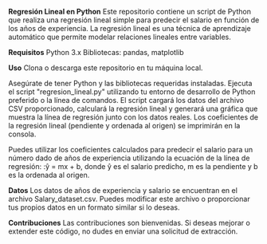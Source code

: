**Regresión Lineal en Python**
Este repositorio contiene un script de Python que realiza una regresión lineal simple para predecir el salario en función de los años de experiencia. La regresión lineal es una técnica de aprendizaje automático que permite modelar relaciones lineales entre variables.

**Requisitos**
Python 3.x
Bibliotecas: pandas, matplotlib

**Uso**
Clona o descarga este repositorio en tu máquina local.

Asegúrate de tener Python y las bibliotecas requeridas instaladas.
Ejecuta el script "regresion_lineal.py" utilizando tu entorno de desarrollo de Python preferido o la línea de comandos.
El script cargará los datos del archivo CSV proporcionado, calculará la regresión lineal y generará una gráfica que muestra la línea de regresión junto con los datos reales.
Los coeficientes de la regresión lineal (pendiente y ordenada al origen) se imprimirán en la consola.

Puedes utilizar los coeficientes calculados para predecir el salario para un número dado de años de experiencia utilizando la ecuación de la línea de regresión: :ŷ = mx + b, donde ŷ es el salario predicho, m es la pendiente y b es la ordenada al origen.

**Datos**
Los datos de años de experiencia y salario se encuentran en el archivo Salary_dataset.csv. Puedes modificar este archivo o proporcionar tus propios datos en un formato similar si lo deseas.

**Contribuciones**
Las contribuciones son bienvenidas. Si deseas mejorar o extender este código, no dudes en enviar una solicitud de extracción.
